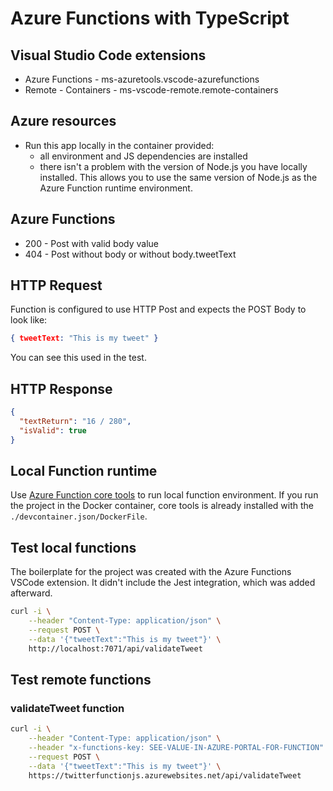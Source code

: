 # Azure Functions with TypeScript

## Visual Studio Code extensions

* Azure Functions - ms-azuretools.vscode-azurefunctions
* Remote - Containers - ms-vscode-remote.remote-containers

## Azure resources

* Run this app locally in the container provided:
    * all environment and JS dependencies are installed
    * there isn't a problem with the version of Node.js you have locally installed. This allows you to use the same version of Node.js as the Azure Function runtime environment. 

## Azure Functions

* 200 - Post with valid body value
* 404 - Post without body or without body.tweetText

## HTTP Request

Function is configured to use HTTP Post and expects the POST Body to look like: 

```JSON
{ tweetText: "This is my tweet" }
```

You can see this used in the test. 

## HTTP Response

```JSON
{
  "textReturn": "16 / 280",
  "isValid": true
}
```
## Local Function runtime

Use [Azure Function core tools](https://www.npmjs.com/package/azure-functions-core-tools) to run local function environment. If you run the project in the Docker container, core tools is already installed with the `./devcontainer.json/DockerFile`.

## Test local functions

The boilerplate for the project was created with the Azure Functions VSCode extension. It didn't include the Jest integration, which was added afterward. 

```bash
curl -i \
    --header "Content-Type: application/json" \
    --request POST \
    --data '{"tweetText":"This is my tweet"}' \
    http://localhost:7071/api/validateTweet
```

## Test remote functions

### validateTweet function

```bash
curl -i \
    --header "Content-Type: application/json" \
    --header "x-functions-key: SEE-VALUE-IN-AZURE-PORTAL-FOR-FUNCTION" \
    --request POST \
    --data '{"tweetText":"This is my tweet"}' \
    https://twitterfunctionjs.azurewebsites.net/api/validateTweet
```

